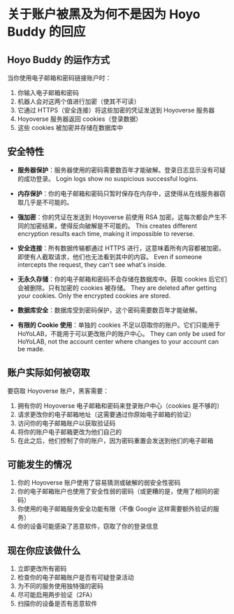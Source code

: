 # 关于账户被黑及为何不是因为 Hoyo Buddy 的回应

## Hoyo Buddy 的运作方式

当你使用电子邮箱和密码链接账户时：

1. 你输入电子邮箱和密码
2. 机器人会对这两个值进行加密（使其不可读）
3. 它通过 HTTPS（安全连接）将这些加密的凭证发送到 Hoyoverse 服务器
4. Hoyoverse 服务器返回 cookies（登录数据）
5. 这些 cookies 被加密并存储在数据库中

## 安全特性

- **服务器保护**：服务器使用的密码需要数百年才能破解。登录日志显示没有可疑的成功登录。 Login logs show no suspicious successful logins.

- **内存保护**：你的电子邮箱和密码只暂时保存在内存中，这使得从在线服务器窃取几乎是不可能的。

- **强加密**：你的凭证在发送到 Hoyoverse 前使用 RSA 加密。这每次都会产生不同的加密结果，使得反向破解是不可能的。 This creates different encryption results each time, making it impossible to reverse.

- **安全连接**：所有数据传输都通过 HTTPS 进行，这意味着所有内容都被加密。即使有人截取请求，他们也无法看到其中的内容。 Even if someone intercepts the request, they can't see what's inside.

- **无永久存储**：你的电子邮箱和密码不会存储在数据库中。获取 cookies 后它们会被删除。只有加密的 cookies 被存储。 They are deleted after getting your cookies. Only the encrypted cookies are stored.

- **数据库安全**：数据库受到密码保护，这个密码需要数百年才能破解。

- **有限的 Cookie 使用**：单独的 cookies 不足以窃取你的账户。它们只能用于 HoYoLAB，不能用于可以更改账户的账户中心。 They can only be used for HoYoLAB, not the account center where changes to your account can be made.

## 账户实际如何被窃取

要窃取 Hoyoverse 账户，黑客需要：

1. 拥有你的 Hoyoverse 电子邮箱和密码来登录账户中心（cookies 是不够的）
2. 请求更改你的电子邮箱地址（这需要通过你原始电子邮箱的验证）
3. 访问你的电子邮箱账户以获取验证码
4. 将你的账户电子邮箱更改为他们自己的
5. 在此之后，他们控制了你的账户，因为密码重置会发送到他们的电子邮箱

## 可能发生的情况

1. 你的 Hoyoverse 账户使用了容易猜测或破解的弱安全性密码
2. 你的电子邮箱账户也使用了安全性弱的密码（或更糟的是，使用了相同的密码）
3. 你使用的电子邮箱服务安全功能有限（不像 Google 这样需要额外验证的服务）
4. 你的设备可能感染了恶意软件，窃取了你的登录信息

## 现在你应该做什么

1. 立即更改所有密码
2. 检查你的电子邮箱账户是否有可疑登录活动
3. 为不同的服务使用独特强的密码
4. 尽可能启用两步验证（2FA）
5. 扫描你的设备是否有恶意软件
